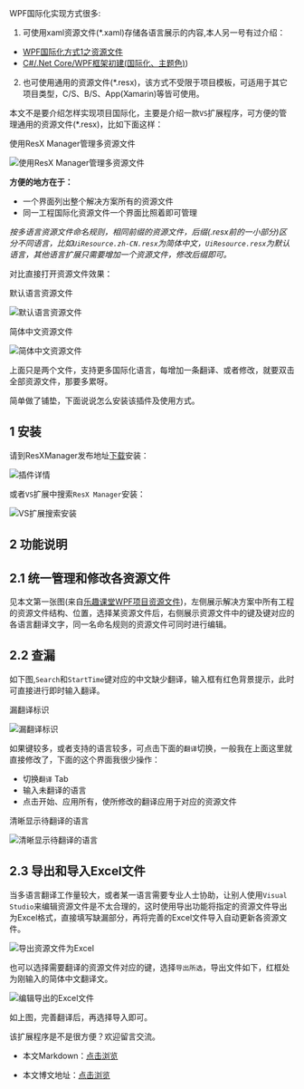 WPF国际化实现方式很多:

1. 可使用xaml资源文件(*.xaml)存储各语言展示的内容,本人另一号有过介绍：
- [WPF国际化方式1之资源文件](https://mp.weixin.qq.com/s/49AZBiZoY1FPRWBlvxFUpg)
- [C#/.Net Core/WPF框架初建(国际化、主题色)](https://mp.weixin.qq.com/s/8vxbcBwr05a_-4tKEDB19w))

2. 也可使用通用的资源文件(*.resx)，该方式不受限于项目模板，可适用于其它项目类型，C/S、B/S、App(Xamarin)等皆可使用。

本文不是要介绍怎样实现项目国际化，主要是介绍一款`VS`扩展程序，可方便的管理通用的资源文件(*.resx)，比如下面这样：

使用ResX Manager管理多资源文件

![使用ResX Manager管理多资源文件](https://img1.dotnet9.com/2021/02/0301.png)

**方便的地方在于：**

- 一个界面列出整个解决方案所有的资源文件
- 同一工程国际化资源文件一个界面比照着即可管理

*按多语言资源文件命名规则，相同前缀的资源文件，后缀(.resx前的一小部分)区分不同语言，比如`UiResource.zh-CN.resx`为简体中文，`UiResource.resx`为默认语言，其他语言扩展只需要增加一个资源文件，修改后缀即可。*

对比直接打开资源文件效果：

默认语言资源文件

![默认语言资源文件](https://img1.dotnet9.com/2021/02/0302.png)

简体中文资源文件

![简体中文资源文件](https://img1.dotnet9.com/2021/02/0303.png)

上面只是两个文件，支持更多国际化语言，每增加一条翻译、或者修改，就要双击全部资源文件，那要多累呀。

简单做了铺垫，下面说说怎么安装该插件及使用方式。

## 1 安装

请到ResXManager发布地址[下载](https://marketplace.visualstudio.com/items?itemName=TomEnglert.ResXManager)安装：

![插件详情](https://img1.dotnet9.com/2021/02/0304.png)

或者`VS`扩展中搜索`ResX Manager`安装：

![VS扩展搜索安装](https://img1.dotnet9.com/2021/02/0305.png)

## 2 功能说明

## 2.1 统一管理和修改各资源文件

见本文第一张图(来自[乐趣课堂WPF项目资源文件](https://github.com/dotnet9/lqclass.com))，左侧展示解决方案中所有工程的资源文件结构、位置，选择某资源文件后，右侧展示资源文件中的键及键对应的各语言翻译文字，同一名命名规则的资源文件可同时进行编辑。

## 2.2 查漏

如下图,`Search`和`StartTime`键对应的中文缺少翻译，输入框有红色背景提示，此时可直接进行即时输入翻译。

漏翻译标识

![漏翻译标识](https://img1.dotnet9.com/2021/02/0306.png)

如果键较多，或者支持的语言较多，可点击下面的`翻译`切换，一般我在上面这里就直接修改了，下面的这个界面我很少操作：

- 切换`翻译` Tab
- 输入未翻译的语言
- 点击开始、应用所有，使所修改的翻译应用于对应的资源文件

清晰显示待翻译的语言

![清晰显示待翻译的语言](https://img1.dotnet9.com/2021/02/0307.png)

## 2.3 导出和导入Excel文件

当多语言翻译工作量较大，或者某一语言需要专业人士协助，让别人使用`Visual Studio`来编辑资源文件是不太合理的，这时使用导出功能将指定的资源文件导出为Excel格式，直接填写缺漏部分，再将完善的Excel文件导入自动更新各资源文件。

![导出资源文件为Excel](https://img1.dotnet9.com/2021/02/0308.png)

也可以选择需要翻译的资源文件对应的键，选择`导出所选`，导出文件如下，红框处为刚输入的简体中文翻译文。

![编辑导出的Excel文件](https://img1.dotnet9.com/2021/02/0309.png)

如上图，完善翻译后，再选择导入即可。

该扩展程序是不是很方便？欢迎留言交流。

- 本文Markdown：[点击浏览](https://github.com/dotnet9/dotnet9.com/blob/develop/doc/blog_contents/uploads/2021/02/2021-02-16_01.md)

- 本文博文地址：[点击浏览](https://dotnet9.com/800)